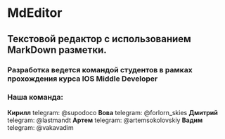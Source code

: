 # MdEditor
## Текстовой редактор с использованием MarkDown разметки.
### Разработка ведется командой студентов в рамках прохождения курса IOS Middle Developer
### Наша команда:
**Кирилл** telegram: @supodoco
**Вова** telegram: @forlorn_skies
**Дмитрий** telegram: @lastmandt
**Артем** telegram: @artemsokolovskiy
**Вадим** telegram: @vakavadim
